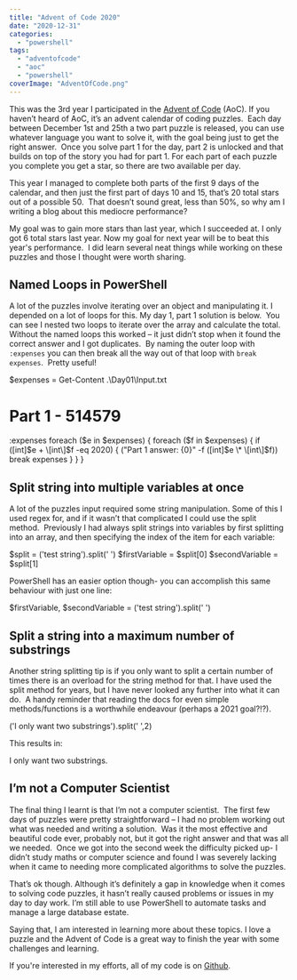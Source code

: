 ```yaml
---
title: "Advent of Code 2020"
date: "2020-12-31"
categories: 
  - "powershell"
tags: 
  - "adventofcode"
  - "aoc"
  - "powershell"
coverImage: "AdventOfCode.png"
---
```


This was the 3rd year I participated in the [Advent of Code](https://adventofcode.com/) (AoC). If you haven’t heard of AoC, it’s an advent calendar of coding puzzles.  Each day between December 1st and 25th a two part puzzle is released, you can use whatever language you want to solve it, with the goal being just to get the right answer.  Once you solve part 1 for the day, part 2 is unlocked and that builds on top of the story you had for part 1. For each part of each puzzle you complete you get a star, so there are two available per day.

This year I managed to complete both parts of the first 9 days of the calendar, and then just the first part of days 10 and 15, that’s 20 total stars out of a possible 50.  That doesn’t sound great, less than 50%, so why am I writing a blog about this mediocre performance?

My goal was to gain more stars than last year, which I succeeded at. I only got 6 total stars last year. Now my goal for next year will be to beat this year's performance.  I did learn several neat things while working on these puzzles and those I thought were worth sharing.

## **Named Loops in PowerShell**

A lot of the puzzles involve iterating over an object and manipulating it. I depended on a lot of loops for this. My day 1, part 1 solution is below.  You can see I nested two loops to iterate over the array and calculate the total. Without the named loops this worked – it just didn’t stop when it found the correct answer and I got duplicates.  By naming the outer loop with `:expenses` you can then break all the way out of that loop with `break expenses`.  Pretty useful!

$expenses = Get-Content .\\Day01\\Input.txt
 
# Part 1 - 514579
:expenses
foreach ($e in $expenses) {
    foreach ($f in $expenses) {
        if (\[int\]$e + \[int\]$f -eq 2020) {
            ("Part 1 answer: {0}" -f (\[int\]$e \* \[int\]$f))
            break expenses
        }
    }
}

## **Split string into multiple variables at once**

A lot of the puzzles input required some string manipulation. Some of this I used regex for, and if it wasn’t that complicated I could use the split method.  Previously I had always split strings into variables by first splitting into an array, and then specifying the index of the item for each variable:

$split = ('test string').split(' ')
$firstVariable = $split\[0\]
$secondVariable = $split\[1\]

PowerShell has an easier option though- you can accomplish this same behaviour with just one line:

$firstVariable, $secondVariable = ('test string').split(' ')

## **Split a string into a maximum number of substrings**

Another string splitting tip is if you only want to split a certain number of times there is an overload for the string method for that. I have used the split method for years, but I have never looked any further into what it can do.  A handy reminder that reading the docs for even simple methods/functions is a worthwhile endeavour (perhaps a 2021 goal?!?).  

('I only want two substrings').split(' ',2)

This results in:

I
only want two substrings.

## **I’m not a Computer Scientist**

The final thing I learnt is that I’m not a computer scientist.  The first few days of puzzles were pretty straightforward – I had no problem working out what was needed and writing a solution.  Was it the most effective and beautiful code ever, probably not, but it got the right answer and that was all we needed.  Once we got into the second week the difficulty picked up- I didn’t study maths or computer science and found I was severely lacking when it came to needing more complicated algorithms to solve the puzzles.

That’s ok though. Although it’s definitely a gap in knowledge when it comes to solving code puzzles, it hasn’t really caused problems or issues in my day to day work. I’m still able to use PowerShell to automate tasks and manage a large database estate.

Saying that, I am interested in learning more about these topics. I love a puzzle and the Advent of Code is a great way to finish the year with some challenges and learning.

If you're interested in my efforts, all of my code is on [Github](https://github.com/jpomfret/AdventOfCode2020).
